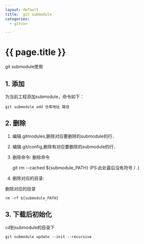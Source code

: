 ```yaml
---
layout: default
title:  git submodule
categories:
  - gitsvn

---
```

# {{ page.title }}

git submodule使用

## 1. 添加

为当前工程添加submodule，命令如下：
    
    git submodule add 仓库地址 路径

## 2. 删除

1. 编辑.gitmodules,删除对应要删除的submodule的行．
2. 编辑.git/config,删除有对应要删除的submodule的行．
3. 删除命令:
删除命令
    
    git rm --cached ${submodule_PATH}  (PS:此处最后没有符号 / .)

4. 删除对应的目录:

删除对应的目录
    
    rm -rf ${submodule_PATH}


## 3. 下载后初始化

cd到submodule的目录下

    git submodule update --init --recursive
